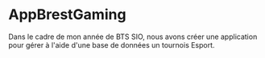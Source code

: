 # AppBrestGaming

Dans le cadre de mon année de BTS SIO, nous avons créer une application pour gérer à l'aide d'une base de données un tournois Esport.
